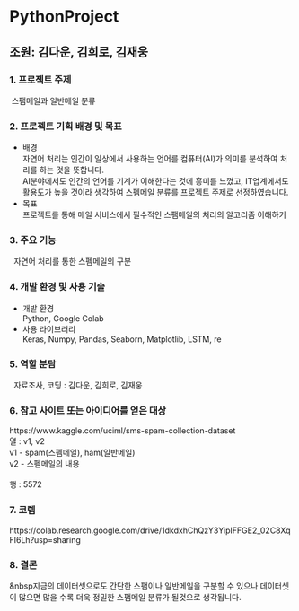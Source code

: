 # PythonProject

<h2>조원: 김다운, 김희로, 김재웅</h2>

<h3>1.	프로젝트 주제</h3>
 &nbsp스팸메일과 일반메일 분류

<h3>2.	프로젝트 기획 배경 및 목표</h3>

<ul>
 <li>배경</li>
 자연어 처리는 인간이 일상에서 사용하는 언어를 컴퓨터(AI)가 의미를 분석하여 처리를 하는 것을 뜻합니다.<br>
AI분야에서도 인간의 언어를 기계가 이해한다는 것에 흥미를 느꼈고, IT업계에서도 활용도가 높을 것이라 생각하여
스펨메일 분류를 프로젝트 주제로 선정하였습니다.
 <li>목표</li>
 프로젝트를 통해 메일 서비스에서 필수적인 스팸메일의 처리의 알고리즘 이해하기
</ul>
<h3>3.	주요 기능</h3>
&nbsp 자연어 처리를 통한 스펨메일의 구분

<h3>4.	개발 환경 및 사용 기술</h3>
<ul>
 <li>	개발 환경</li>
 Python, Google Colab

<li>	사용 라이브러리</li>
 Keras, Numpy, Pandas, Seaborn, Matplotlib, LSTM, re
</ul>
<h3>5.	역할 분담</h3>
&nbsp 자료조사, 코딩 : 김다운, 김희로, 김재웅

<h3>6.	참고 사이트 또는 아이디어를 얻은 대상</h3>
 https://www.kaggle.com/uciml/sms-spam-collection-dataset
 <br>
 열 : v1, v2<br>
 v1 - spam(스펨메일), ham(일반메일) <br>
 v2 - 스펨메일의 내용<br>
 <br>
 행 : 5572
 
<h3>7. 코렙 </h3>
 https://colab.research.google.com/drive/1dkdxhChQzY3YipIFFGE2_02C8XqFI6Lh?usp=sharing
 
<h3>8. 결론</h3>

&nbsp지금의 데이터셋으로도 간단한 스팸이나 일반메일을 구분할 수 있으나
데이터셋이 많으면 많을 수록 더욱 정밀한 스팸메일 분류가 될것으로 생각됩니다.
